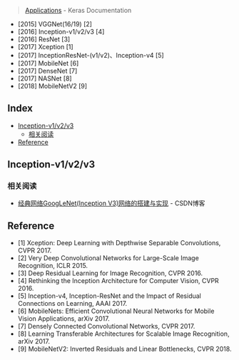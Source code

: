 > [Applications](https://keras.io/applications/) - Keras Documentation 

- [2015] VGGNet(16/19) [2]
- [2016] Inception-v1/v2/v3 [4]
- [2016] ResNet [3]
- [2017] Xception [1]
- [2017] InceptionResNet-(v1/v2)、Inception-v4 [5]
- [2017] MobileNet [6]
- [2017] DenseNet [7]
- [2017] NASNet [8]
- [2018] MobileNetV2 [9]

Index
---
- [Inception-v1/v2/v3](#inception-v1v2v3)
    - [相关阅读](#相关阅读)
- [Reference](#reference)




## Inception-v1/v2/v3


### 相关阅读
- [经典网络GoogLeNet(Inception V3)网络的搭建与实现](https://blog.csdn.net/loveliuzz/article/details/79135583) - CSDN博客 


## Reference
- [1] Xception: Deep Learning with Depthwise Separable Convolutions, CVPR 2017.
- [2] Very Deep Convolutional Networks for Large-Scale Image Recognition, ICLR 2015.
- [3] Deep Residual Learning for Image Recognition, CVPR 2016.
- [4] Rethinking the Inception Architecture for Computer Vision, CVPR 2016.
- [5] Inception-v4, Inception-ResNet and the Impact of Residual Connections on Learning, AAAI 2017.
- [6] MobileNets: Efficient Convolutional Neural Networks for Mobile Vision Applications, arXiv 2017.
- [7] Densely Connected Convolutional Networks, CVPR 2017.
- [8] Learning Transferable Architectures for Scalable Image Recognition, arXiv 2017.
- [9] MobileNetV2: Inverted Residuals and Linear Bottlenecks, CVPR 2018.